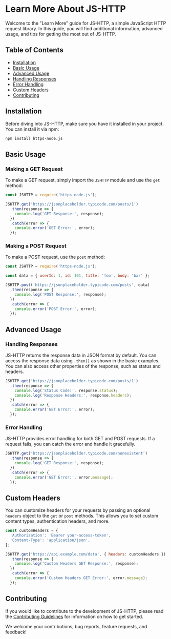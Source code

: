 # Learn More About JS-HTTP

Welcome to the "Learn More" guide for JS-HTTP, a simple JavaScript HTTP request library. In this guide, you will find additional information, advanced usage, and tips for getting the most out of JS-HTTP.

## Table of Contents

- [Installation](#installation)
- [Basic Usage](#basic-usage)
- [Advanced Usage](#advanced-usage)
- [Handling Responses](#handling-responses)
- [Error Handling](#error-handling)
- [Custom Headers](#custom-headers)
- [Contributing](#contributing)

## Installation

Before diving into JS-HTTP, make sure you have it installed in your project. You can install it via npm:

```bash
npm install https-node.js
```

## Basic Usage

### Making a GET Request

To make a GET request, simply import the `JSHTTP` module and use the `get` method:

```javascript
const JSHTTP = require('https-node.js');

JSHTTP.get('https://jsonplaceholder.typicode.com/posts/1')
  .then(response => {
    console.log('GET Response:', response);
  })
  .catch(error => {
    console.error('GET Error:', error);
  });
```

### Making a POST Request

To make a POST request, use the `post` method:

```javascript
const JSHTTP = require('https-node.js');

const data = { userId: 1, id: 101, title: 'foo', body: 'bar' };

JSHTTP.post('https://jsonplaceholder.typicode.com/posts', data)
  .then(response => {
    console.log('POST Response:', response);
  })
  .catch(error => {
    console.error('POST Error:', error);
  });
```

## Advanced Usage

### Handling Responses

JS-HTTP returns the response data in JSON format by default. You can access the response data using `.then()` as shown in the basic examples. You can also access other properties of the response, such as status and headers.

```javascript
JSHTTP.get('https://jsonplaceholder.typicode.com/posts/1')
  .then(response => {
    console.log('Status Code:', response.status);
    console.log('Response Headers:', response.headers);
  })
  .catch(error => {
    console.error('GET Error:', error);
  });
```

### Error Handling

JS-HTTP provides error handling for both GET and POST requests. If a request fails, you can catch the error and handle it gracefully.

```javascript
JSHTTP.get('https://jsonplaceholder.typicode.com/nonexistent')
  .then(response => {
    console.log('GET Response:', response);
  })
  .catch(error => {
    console.error('GET Error:', error.message);
  });
```

## Custom Headers

You can customize headers for your requests by passing an optional `headers` object to the `get` or `post` methods. This allows you to set custom content types, authentication headers, and more.

```javascript
const customHeaders = {
  'Authorization': 'Bearer your-access-token',
  'Content-Type': 'application/json',
};

JSHTTP.get('https://api.example.com/data', { headers: customHeaders })
  .then(response => {
    console.log('Custom Headers GET Response:', response);
  })
  .catch(error => {
    console.error('Custom Headers GET Error:', error.message);
  });
```

## Contributing

If you would like to contribute to the development of JS-HTTP, please read the [Contributing Guidelines](CONTRIBUTING.md) for information on how to get started.

We welcome your contributions, bug reports, feature requests, and feedback!